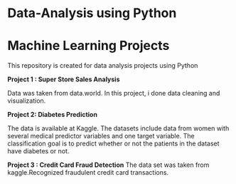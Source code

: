 # Data-Analysis using Python
# Machine Learning Projects

This repository is created for data analysis projects using Python

**Project 1 : Super Store Sales Analysis**

Data was taken from data.world. In this project, i done data cleaning and visualization.

**Project 2: Diabetes Prediction**

The data is available at Kaggle. The datasets include data from women with several medical predictor variables and one target variable. The classification goal is to predict whether or not the patients in the dataset have diabetes or not.


**Project 3 : Credit Card Fraud Detection**
The data set was taken from kaggle.Recognized fraudulent credit card transactions.
